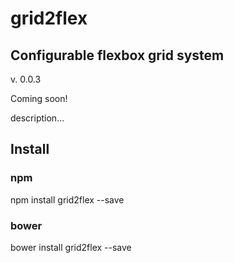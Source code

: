 # grid2flex
## Configurable flexbox grid system
v. 0.0.3

Coming soon!

description...

## Install
### npm
npm install grid2flex --save

### bower
bower install grid2flex --save